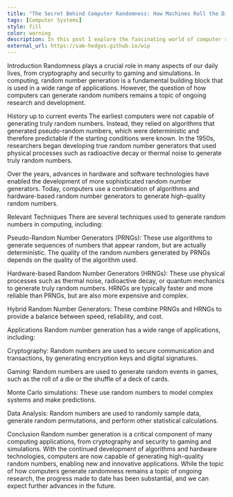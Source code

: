 ```yaml
---
title: "The Secret Behind Computer Randomness: How Machines Roll the Dice"
tags: [Computer Systems]
style: fill
color: warning
description: In this post I explore the fascinating world of computer randomness and uncover how machines generate truly random numbers. From understanding the concept of randomness to exploring various algorithms and methods used by computers to generate randomness, I learn about the science of randomness and how it plays a crucial role in computer security, cryptography, and much more.
external_url: https://sam-hedges.github.io/wip
---
```


Introduction
Randomness plays a crucial role in many aspects of our daily lives, from cryptography and security to gaming and simulations. In computing, random number generation is a fundamental building block that is used in a wide range of applications. However, the question of how computers can generate random numbers remains a topic of ongoing research and development.

History up to current events
The earliest computers were not capable of generating truly random numbers. Instead, they relied on algorithms that generated pseudo-random numbers, which were deterministic and therefore predictable if the starting conditions were known. In the 1950s, researchers began developing true random number generators that used physical processes such as radioactive decay or thermal noise to generate truly random numbers.

Over the years, advances in hardware and software technologies have enabled the development of more sophisticated random number generators. Today, computers use a combination of algorithms and hardware-based random number generators to generate high-quality random numbers.

Relevant Techniques
There are several techniques used to generate random numbers in computing, including:

Pseudo-Random Number Generators (PRNGs): These use algorithms to generate sequences of numbers that appear random, but are actually deterministic. The quality of the random numbers generated by PRNGs depends on the quality of the algorithm used.

Hardware-based Random Number Generators (HRNGs): These use physical processes such as thermal noise, radioactive decay, or quantum mechanics to generate truly random numbers. HRNGs are typically faster and more reliable than PRNGs, but are also more expensive and complex.

Hybrid Random Number Generators: These combine PRNGs and HRNGs to provide a balance between speed, reliability, and cost.

Applications
Random number generation has a wide range of applications, including:

Cryptography: Random numbers are used to secure communication and transactions, by generating encryption keys and digital signatures.

Gaming: Random numbers are used to generate random events in games, such as the roll of a die or the shuffle of a deck of cards.

Monte Carlo simulations: These use random numbers to model complex systems and make predictions.

Data Analysis: Random numbers are used to randomly sample data, generate random permutations, and perform other statistical calculations.

Conclusion
Random number generation is a critical component of many computing applications, from cryptography and security to gaming and simulations. With the continued development of algorithms and hardware technologies, computers are now capable of generating high-quality random numbers, enabling new and innovative applications. While the topic of how computers generate randomness remains a topic of ongoing research, the progress made to date has been substantial, and we can expect further advances in the future.